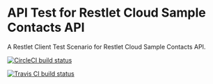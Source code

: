 API Test for Restlet Cloud Sample Contacts API
=======

A Restlet Client Test Scenario for Restlet Cloud Sample Contacts API.

[![CircleCI build status](https://circleci.com/gh/antoine-richard/restlet-contacts-api.svg?style=shield)](https://circleci.com/gh/antoine-richard/restlet-contacts-api)

[![Travis CI build status](https://travis-ci.org/antoine-richard/contacts-api-tests.svg?branch=master)](https://travis-ci.org/antoine-richard/contacts-api-tests)